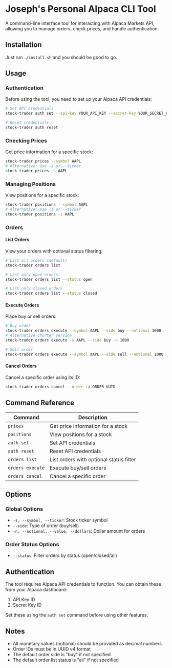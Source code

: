 # Joseph's Personal Alpaca CLI Tool

A command-line interface tool for interacting with Alpaca Markets API, allowing you to manage orders, check prices, and handle authentication.

## Installation

Just run `./install.sh` and you should be good to go.

## Usage

### Authentication

Before using the tool, you need to set up your Alpaca API credentials:

```bash
# Set API credentials
stock-trader auth set --api-key YOUR_API_KEY --secret-key YOUR_SECRET_KEY

# Reset credentials
stock-trader auth reset
```

### Checking Prices

Get price information for a specific stock:

```bash
stock-trader prices --symbol AAPL
# Alternative: Use -s or --ticker
stock-trader prices -s AAPL
```

### Managing Positions

View positions for a specific stock:

```bash
stock-trader positions --symbol AAPL
# Alternative: Use -s or --ticker
stock-trader positions -s AAPL
```

### Orders

#### List Orders

View your orders with optional status filtering:

```bash
# List all orders (default)
stock-trader orders list

# List only open orders
stock-trader orders list --status open

# List only closed orders
stock-trader orders list --status closed
```

#### Execute Orders

Place buy or sell orders:

```bash
# Buy order
stock-trader orders execute --symbol AAPL --side buy --notional 1000
# Alternative shorter version
stock-trader orders execute -s AAPL --side buy -n 1000

# Sell order
stock-trader orders execute --symbol AAPL --side sell --notional 1000
```

#### Cancel Orders

Cancel a specific order using its ID:

```bash
stock-trader orders cancel --order-id ORDER_UUID
```

## Command Reference

| Command | Description |
|---------|-------------|
| `prices` | Get price information for a stock |
| `positions` | View positions for a stock |
| `auth set` | Set API credentials |
| `auth reset` | Reset API credentials |
| `orders list` | List orders with optional status filter |
| `orders execute` | Execute buy/sell orders |
| `orders cancel` | Cancel a specific order |

## Options

### Global Options

- `-s, --symbol, --ticker`: Stock ticker symbol
- `--side`: Type of order (buy/sell)
- `-n, --notional, --value, --dollars`: Dollar amount for orders

### Order Status Options

- `--status`: Filter orders by status (open/closed/all)

## Authentication

The tool requires Alpaca API credentials to function. You can obtain these from your Alpaca dashboard:
1. API Key ID
2. Secret Key ID

Set these using the `auth set` command before using other features.

## Notes

- All monetary values (notional) should be provided as decimal numbers
- Order IDs must be in UUID v4 format
- The default order side is "buy" if not specified
- The default order list status is "all" if not specified
